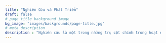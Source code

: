 ```yaml
---
title: "Nghiên Cứu và Phát Triển"
draft: false
# page title background image
bg_image: "images/backgrounds/page-title.jpg"
# meta description
description : "Nghiên cứu là một trong những trụ cột chính trong hoạt động của ISCM và được thực hiện thông qua hợp tác với các đối tác trong và ngoài nước. Lĩnh vực ưu tiên bao gồm phát triển các giải pháp trên nền tảng nghiên cứu, nhằm giải quyết các thách thức đô thị, tiến bộ công nghệ, phát triển bền vững và tiến bộ xã hội."
---
```

